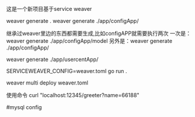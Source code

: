 这是一个新项目基于service weaver

weaver generate .
weaver generate ./app/configApp/

继承过weaver里边的东西都需要生成,比如configAPP就需要执行两次
一次是：weaver generate ./app/configApp/model
另外是：weaver generate ./app/configApp/

weaver generate ./app/usercentApp/

SERVICEWEAVER_CONFIG=weaver.toml go run .

weaver multi deploy weaver.toml

使用命令
curl "localhost:12345/greeter?name=66188"




#mysql config